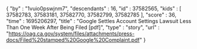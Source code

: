 {
  "by" : "1vuio0pswjnm7",
  "descendants" : 16,
  "id" : 37582565,
  "kids" : [ 37582783, 37583181, 37582770, 37582799, 37582785 ],
  "score" : 36,
  "time" : 1695206297,
  "title" : "Google Settles Account Settings Lawsuit Less Than One Week After Being Filed [pdf]",
  "type" : "story",
  "url" : "https://oag.ca.gov/system/files/attachments/press-docs/Filed%20stamped%20Google%20Complaint.pdf"
}
